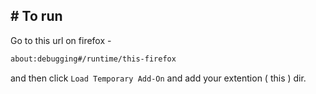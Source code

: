 ## # To run
Go to this url on firefox -
```bash
about:debugging#/runtime/this-firefox
```

and then click `Load Temporary Add-On` and add your extention ( this ) dir.